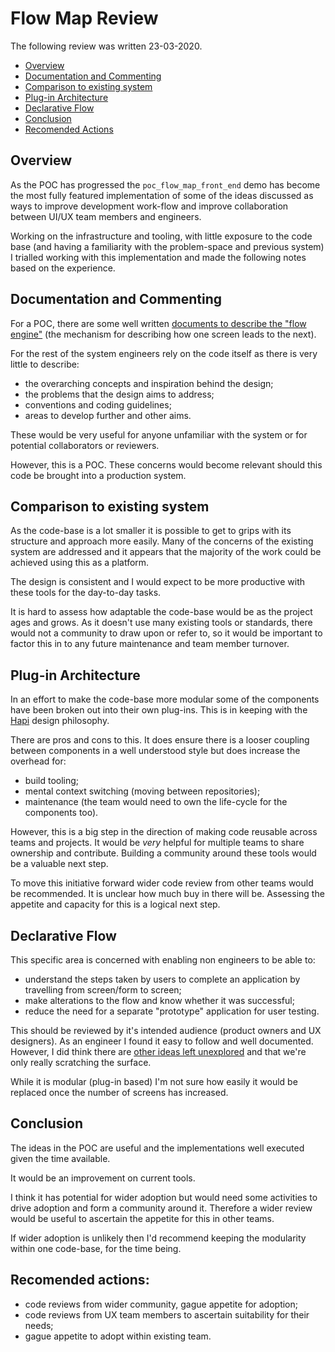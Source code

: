 # Flow Map Review

The following review was written 23-03-2020.

- [Overview](#overview)
- [Documentation and Commenting](#documentation-and-commenting)
- [Comparison to existing system](#comparison-to-existing-system)
- [Plug-in Architecture](#plug-in-architecture)
- [Declarative Flow](declarative-flow)
- [Conclusion](#conclusion)
- [Recomended Actions](recommended-actions)

## Overview

As the POC has progressed the `poc_flow_map_front_end` demo has
become the most fully featured implementation of some of the ideas
discussed as ways to improve development work-flow and improve
collaboration between UI/UX team members and engineers.

Working on the infrastructure and tooling, with little
exposure to the code base (and having a familiarity with the
problem-space and previous system) I trialled working with this
implementation and made the following notes based on the experience.


## Documentation and Commenting

For a POC, there are some well written [documents to describe the
"flow engine"](../technical/journey-flow.md) (the mechanism for
describing how one screen leads to
the next).

For the rest of the system engineers rely on the code itself as
there is very little to describe:

- the overarching concepts and inspiration behind the design;
- the problems that the design aims to address;
- conventions and coding guidelines;
- areas to develop further and other aims.

These would be very useful for anyone unfamiliar with the system or
for potential collaborators or reviewers.

However, this is a POC. These concerns would become relevant should
this code be brought into a production system.

## Comparison to existing system

As the code-base is a lot smaller it is possible to get to grips
with its structure and approach more easily. Many of the concerns
of the existing system are addressed and it appears that the
majority of the work could be achieved using this as a platform.


The design is consistent and I would expect to be more productive
with these tools for the day-to-day tasks.

It is hard to assess how adaptable the code-base would be as the
project ages and grows. As it doesn't use many existing tools or
standards, there would not a community to draw upon or refer to,
so it would be important to factor this in to any future
maintenance and team member turnover.


## Plug-in Architecture

In an effort to make the code-base more modular some of the
components have been broken out into their own plug-ins. This is in
keeping with the [Hapi](https://hapi.dev/) design philosophy.

There are pros and cons to this. It does ensure there is a looser
coupling between components in a well understood style but does
increase the overhead for:

- build tooling;
- mental context switching (moving between repositories);
- maintenance (the team would need to own the life-cycle for the
components too).

However, this is a big step in the direction of making code
reusable across teams and projects. It would be _very_ helpful for
multiple teams to share ownership and contribute. Building a
community around these tools would be a valuable next step.

To move this initiative forward wider code review from other teams
would be recommended. It is unclear how much buy in there will be.
Assessing the appetite and capacity for this is a logical next step.

## Declarative Flow

This specific area is concerned with enabling non engineers to be
able to:

- understand the steps taken by users to complete an application by
  travelling from screen/form to screen;
- make alterations to the flow and know whether it was successful;
- reduce the need for a separate "prototype" application for user
  testing.

This should be reviewed by it's intended audience (product owners
and UX designers). As an engineer I found it easy to follow and
well documented. However, I did think there are
[other ideas left unexplored](./config_02.md)
and that we're only really scratching the surface.

While it is modular (plug-in based) I'm not sure how easily it
would be replaced once the number of screens has increased.

## Conclusion

The ideas in the POC are useful and the implementations well
executed given the time available.

It would be an improvement on current tools.

I think it has potential for wider adoption but would need some
activities to drive adoption and form a community around it.
Therefore a wider review would be useful to ascertain the appetite
for this in other teams.

If wider adoption is unlikely then I'd recommend keeping the
modularity within one code-base, for the time being.

## Recomended actions:

- code reviews from wider community, gague appetite for adoption;
- code reviews from UX team members to ascertain suitability for
  their needs;
- gague appetite to adopt within existing team.
